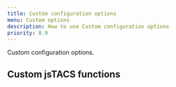 ```yaml
---
title: Custom configuration options
menu: Custom options
description: How to use Custom configuration options
priority: 0.9
---
```


Custom configuration options.

## Custom jsTACS functions
